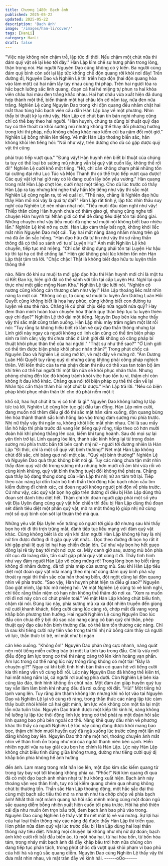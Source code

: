 ```yaml
---
title: Chương 1480: Bạch ảnh
published: 2025-05-22
updated: 2025-05-22
description: 'Bạch ảnh'
image: '/images/han-li/cover/'
tags: [HanLi]
category: HanLi
draft: false
---
```


"Việc này không nên chậm trễ, lập tức đi thôi. Nếu chậm một chút
nữa thì đám quỷ vật sẽ lại kéo tới đây."
Hàn Lập kìm chế sự hưng phấn trong lòng, thận trọng nói.
Hai người Nguyên Dao cũng không có ý kiến. Ba người cùng đám
quỷ binh còn sót lại lập tức khống chế độn quang rời khỏi nơi đây!
Trên đường đi, Nguyên Dao và Nghiên Lệ thi triển hợp độn (hai
độn quang hòa vào làm một) cả hai nắm lấy tay nhau cùng thi
pháp.
Trên hai người tỏa ra hắc bạch lưỡng sắc linh quang, đoạn cả hai
hé miệng tự phun ra hai khỏa viên châu hai màu đen trắng khắc
nhau.
Hai hạt châu vừa xuất hiện đã dung hợp thành một thể, biến
thành một hạt châu lớn cỡ nắm tay, nửa đen nửa trắng.
Nghiên Lệ cùng Nguyên Dao trong khi độn quang đều nhắm chặt
hai mắt thao túng hắc bạch viên cầu dẫn Hàn Lập bay về một
phương.
Nhìn thấy bí thuật kỳ lạ như vậy, Hàn Lập có chút bán tín bán nghi
nhưng cũng chỉ có thể bay theo hai người.
"Hàn huynh, chúng ta dùng bí thuật quỷ đạo tuy có thẻ thoát ra
khỏi sương mù nhưng không thể thay đổi phương hướng trong khi
thi pháp, nếu không chẳng khác nào kiếm củi ba năm đốt một
giờ." Nghiên Lệ bỗng nhiên lên tiếng.
Vẻ mặt Hàn Lập thoáng biến sắc, hắn không khỏi lên tiếng hỏi:
"Nói như vậy, trên đường cho dù có gặp được quỷ vật thì cũng

phải trực tiếp vượt qua."
"Đúng vậy! Hàn huynh nên biết bí thuật của chúng ta tuy có thể
loại bỏ sương mù nhưng vẫn bị quỷ vật cuốn lấy, không thể rời đi!"
Nghiên Lệ cười khổ một tiếng.
"Hừ, chỉ cần không chạm phải những tồn tại cường đại như Lục
Túc và Mộc Thanh thì có thể trực tiếp vượt qua được! Các quỷ vật
lợi hại giờ này có lẽ đang cuốn lấy bốn yêu vương." Hàn quang
trong mắt Hàn Lập chợt lóe, cười nhạt một tiếng.
Cho dù lúc trước có thấy Hàn Lập ra tay nhưng khi nghe thấy hắn
lớn tiếng như vậy thì sắc mặt Nghiên Lệ cũng ngẩn ra, tỏ vẻ quái
dị.
"Thế nào, chẳng lẽ Nghiên đạo hữu thấy Hàn mỗ nói vậy là quá tự
đại?" Hàn Lập rất tinh ý, lập tức nhìn thấu suy nghĩ của Nghiên Lệ
nên nhàn nhạt nói.
"Tiểu muội đâu dám nghĩ như vậy! Thiếp thân cùng Hàn huynh
chưa có thâm giao gì, nhưng cũng nghe tới chuyện Hàn huynh tại
Nhân giới có thể dễ dàng tiêu diệt tồn tại đồng giai. Những chuyện
như vậy tiểu muội đã nghe sư muội nói không biết bao nhiêu lần."
Nghiên Lệ khẽ nở nụ cười.
Hàn Lập cảm thấy bất ngờ, không khỏi liếc mắt nhìn Nguyên Dao
một cái.
Tuy hai mắt nàng đang nhắm nhưng trên gò má đã ẩn ẩn sắc
hồng.
"Hàn đạo hữu đã tự tin như vậy thì sợ rằng thần thông đã có thể
so sánh với tu sĩ Luyện Hư." Ánh mắt Nghiên Lệ khẽ chuyển, tiếp
tục mở miệng.
"Chỉ cần không đụng phải tồn tại Luyện Hư hậu kỳ thì tại hạ có
thể chống lại." Hiện giờ không phải lúc khiêm tốn nên Hàn Lập
thật tâm trả lời.
"Chậc chậc! Thật là không biết đạo hữu tu luyện thần thông thế

nào. Năm đó khi sư muội ta mới gặp đạo hữu thì Hàn huynh mới
chỉ là một tu sĩ Kết Đan kỳ, hiện giờ đã có thể sánh với tồn tại cấp
Luyện Hư. Nghĩ lại quả thực như một giấc mộng Nam Kha."
Nghiên Lệ tặc lưỡi nói.
"Nghiên cô nương cũng không cần thương cảm như vậy!" Hàn
Lập thoáng liếc mắt nhìn nàng ta một cái.
"Không có gì, ta cùng sư muội tu luyện Âm Dương Luân Hồi
Quyết cũng không biết là họa hay phúc, cũng không biết con
đường tu luyện về sau thế nào. Chẳng lẽ cứ phải chịu kiếp nửa
người nửa quỷ? Hay đem thân mình hoàn toàn chuyển hóa thành
quỷ thân tiếp tục tu luyện thiên quỷ chi đạo?" Nghiên Lệ thở dài
một tiếng.
Nguyên Dao bên kia nghe thấy vậy thì sắc mặt cũng trầm xuống.
Hàn Lập nhíu mày trầm ngâm một lát rồi nói:
"Tuy rằng ta không hiểu biết rõ lắm về quỷ đạo thần thông nhưng
tại Linh giới này ngay cả người không có linh căn cũng có thể tìm
biện pháp sinh ra linh căn; vậy thì chưa chắc ở Linh giới đã không
có công pháp bí thuật khôi phục thân thể của hai người."
"Thật sự như thế sao?"
"Ở Linh giới có thể tìm được biện pháp khôi phục nhân thân?"
Trong phút chốc cả Nguyên Dao và Nghiên Lệ cùng mở lời, vẻ
mặt đầy vẻ mừng rỡ.
"Âm Dương Luân Hồi Quyết tuy rằng quỷ dị nhưng cũng không
phải công pháp nghịch thiên. Với kiến thức của ta mà phán đoán
thì nếu có thể xua tan toàn bộ âm khí trên cơ thể hai người thì một
lần nữa sẽ khôi phục nhân thân. Nhưng phỏng chừng đến lúc đó
không tránh khỏi việc hao tổn tu vị, thậm chí còn không ít đau khổ
khác. Chẳng qua nói tới biện pháp cụ thể thì cần về lại Nhân tộc
cẩn thận thăm hỏi một chút là được." Hàn Lập trả lời.
"Nếu có biện pháp khôi phục nhân thân thì cho dù phải nếm một ít

khổ sở, hao hụt chút ít tu vị có tính là gì." Nguyên Dao không
lưỡng lự lập tức trả lời.
Nghiên Lệ cũng liên tục gật đầu tán đồng.
Hàn Lập mỉm cười, đang muốn nói thêm điều gì đó thì sắc mặt
hắn xầm xuống, độn quang bùng lên hóa thành thanh sắc kinh
hồng lao vào trong đám sương mù phía trước.
Nhị nữ thấy vậy thì ngẩn ra, không khỏi liếc mắt nhìn nhau.
Chỉ là sau mấy lần hô hấp thì phía trước đã vang lên tiếng quỷ
rống, tiếp theo có hơn mười đoàn hôi khí phóng thẳng lên cao,
kiếm khí tung hoành. Sau đó mọi sự lại yên tĩnh trở lại.
Linh quang lóe lên, thanh sắc kinh hồng lại từ trong đoàn sương
mù phía trước bắn tới bên cạnh nhị nữ - người tới đương nhiên là
Hàn Lập
"Đi thôi, chỉ là một số quỷ vật bình thường!" Nét mặt Hàn Lập
không chút đổi sắc, chỉ bâng quơ nói một câu.
"Quỷ vật bình thường!" Nghiên Lệ và Nguyên Dao quả thực không
biết nói gì. Tuy các nàng chưa tận mắt nhìn thấy đám quỷ vật đó
trong sương mfu nhưng hơn mười cỗ âm khí vừa rồi vô cùng kinh
khủng, quỷ vật bình thường tuyệt đối không thể phát ra.
Chẳng qua thấy bộ dạng thong dong của Hàn Lập thì nhị nữ an
tâm trở lại. Tiếp theo các nàng lại dồn toàn bộ tinh thần thôi động
hắc bạch nhãn cầu tìm kiếm đường đi chính xác, cả đoàn người
không người phi độn về phía trước.
Cứ như vậy, các quỷ vật bọn họ gặp trên đường đi đều bị Hàn
Lập dùng thủ đoạn sét đánh tiêu diệt hết.
Thậm chí khi đoàn người gặp phải một số yêu vật Địa Uyên đang
cùng quỷ vật hỗn chiến thì đều bị Hàn Lập dùng thủ đoạn sét
đánh tiêu diệt một phần quỷ vật, mở ra một thông lộ giúp nhị nữ
cùng một số quỷ binh còn sót lại thuận thế mà qua.

Những yêu vật Địa Uyên vốn tưởng có người tới giúp đỡ nhưng
sau khi thấy bọn họ rời đi thì trợn trừng mắt, đành tiếp tục liều
mạng với đám quỷ vật khác.
Cũng không biết là do vận khí đám người Hàn Lập không tệ hay
là nhị nữ tìm được đường đi ít gặp quỷ vật nhất…
Dọc theo đường đi bọn họ rất ít khi gặp phải lệ quỷ lợi hại hay
chiến đoàn lớn. Cứ như vậy bọn họ hết quẹo đông lại rẽ tây bay
tới một nơi cực xa.
Mấy canh giờ sau, sương mù bốn phía rốt cục đã loãng dần, tần
suất gặp phải quỷ vật cũng ít đi.
Thấy tình hình như vạy đám người Hàn Lập vô cùng mừng rỡ!
Trong lòng bọn họ biết rằng không đi nhầm đường, đã tới phía
mép của sương mù.
Sau khi Hàn Lập tiêu diệt một đoàn quỷ vật nữa mang theo nhị nữ
cùng đám quỷ binh phá vây thoát ra ngài thì thần sắc của hắn
thoáng biến, đột ngột dừng lại độn quang nhìn về phía trước.
"Sao vậy, Hàn huynh phát hiện ra điều gì sao?" Nguyên Dao giật
mình, lập tức mở miệng hỏi.
Vẻ mặt Nghiên Lệ cũng tỏ vẻ kinh nghi, chỉ tiếc rằng thần niệm có
hạn nên không thể thăm dò nơi xa.
"Xem ra muốn rời đi nơi này còn có chút phiền toái." Vẻ mặt Hàn
Lập không chút biểu tình, chậm rãi nói. Đúng lúc này, phía sương
mù xa xa đột nhiên truyền đến giọng nữ cười khanh khách, tiếng
cười càng lúc càng rõ, chớp mắt đã vang vọng khắp bốn phương
tám hướng.
Hai người Nghiên Lệ cùng Nguyên Dao lúc đầu còn chưa để ý
bởi dù sao các nàng cũng có bán quỷ chi thân, phép thuật quỷ
đạo câu hồn bình thường đâu có thể làm tổn thương các nàng.
Chỉ là sau khi tiếng cười này tiến vào trong tai thì nhị nữ bỗng
cảm thấy cả người vô lực, thần thức trì trệ, mí mắt như bị ngàn

cân kéo xuống.
"Không ổn!" Nguyên Dao phản ứng cực nhanh, nàng quát nên
một tiếng miễn cưỡng bảo trì một tia tỉnh táo trong đầu. Chỉ là vừa
mới điều động âm lực trong cơ thể thì nàng càng trở lên kinh
hoảng vạn phần.
Âm lực trong cơ thể nàng lúc này trống rỗng không có một tia!
"Đây là chuyện gì?!" Ngay cả khi biết tình hình bản thân có quan
hệ với tiếng cười kia thì nàng vẫn vô cùng bối rối. Lúc này
Nguyên Dao đã không thể kiên trì, hai mắt nàng nắm lại, cả người
rơi xuống phía dưới.
Còn Nghiên Lệ bên kia cũng lảo đảo, tình hình không ổn chút
nào. Một đám âm giáp huyền quỷ tuy tay vẫn lăm lăm binh khí
nhưng đều đã rơi xuống rới đất.
"Hừ!" Một tiếng hừ lạnh vang lên.
Tuy rằng âm thành không lớn nhưng khi nó lọt vào tai Nguyên
Dao và Nghiên Lệ lại vô cùng rõ ràng, trong thần thức các nàng
lập tức cảm thấy buốt nhói khiến cả hai giật mình, âm lực vốn
không còn một tia lại một lần nữa tuôn trào.
Nguyên Dao tránh được một kiếp thì kinh hỉ, nàng không hề
lưỡng lự lập tức thôi động linh lực trong cơ thể phát ra một đoàn
hôi sắc linh quang bao phủ bên ngoài cơ thể.
Nàng khẽ quay đầu nhìn về phương khác thì thấy cả người
Nghiên Lệ lúc này cũng đang được khôi mang bao bọc, thậm chí
hơn mười huyền quỷ đã ngã xuống lúc trước cũng một lần nữ
đằng không bay lên.
Nguyên Dao thở nhẹ một hơi, thoáng chuyển ánh mắt nhìn về
thân hình ổn trọng như núi của người thanh niên bên cạnh.
Hiển nhiên người vừa ra tay giải cứu bọn họ chính là Hàn Lập.
Lúc này Hàn Lập không chút biểu tình đứng giữa không trung,
dường như tiếng cười quỷ dị khắp bốn phía không hề ảnh hưởng

đến ánh. Lam mang trong mắt hắn lóe lên, một đạo kim sắc kiếm
quang từ trong tay bay vọt tới khoảng không phía xa.
"Phốc!" Nơi kim quang đi qua đã có một đạo bạch ảnh nhàn nhạt
từ hư không xuất hiện.
Bạch ảnh này thoáng vặn vẹo thân hình, tuy nó bị kiếm quang
chém qua nhưng không chút bị thương tổn.
Thần sắc Hàn Lập thoáng động, một hắc sắc đại thủ cùng một
bạch sắc tiểu thủ mở ra nhanh như tia chớp chộp về phía bạch
ảnh! Nhất thời một mảnh quang hà hôi sắc mênh mông cùng một
đoàn ngũ sắc quang diễm bỗng nhiên xuất hiện cuốn tới phía
trước.
Hôi hà phô thiên cái địa như muốn ôm trọn bầu trời, đem bạch
ảnh bao phủ vào trong.
Nguyên Dao cùng Nghiên Lệ thấy vật thì nét mặt lộ vẻ vui mừng.
Sự lợi hại của hai loại thần thông này các nàng đã được thấy Hàn
Lập thi triển qua. Hơn phân nửa đám quỷ vật lúc trước đều bị Hàn
Lập dùng hai loại thần thông này tiêu diệt.
Nhưng mọi chuyện lại không như nhị nữ dự đoán; bạch ảnh khẽ
cười rồi bắt đầu biến ảo, từ một hóa hai, từ hai hóa bốn, từ bốn
hóa tám, trong nháy mắt bạch ảnh đã đầy khắp bầu trời hơn nữa
chúng còn đang tiếp tục phân tách, trong phút chốc đã vượt quá
khỏi phạm vi bao phủ của hôi hà và ngũ sắc quang diễm.
Nguyên Dao cùng Nghiên Lệ thấy vậy thì đưa mắt nhìn nhau, vẻ
mặt tràn đầy vẻ kinh hãi.
------oOo------
